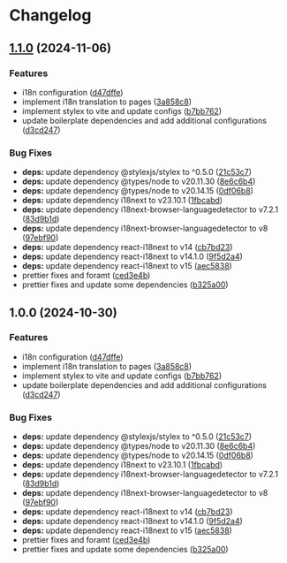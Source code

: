 # Changelog

## [1.1.0](https://github.com/harkkozz/react-ts-vite-pnpm/compare/react-starter-v1.0.0...react-starter@v1.1.0) (2024-11-06)


### Features

* i18n configuration ([d47dffe](https://github.com/harkkozz/react-ts-vite-pnpm/commit/d47dffe5307ec9e09da90caf48bc5ddd4cc86456))
* implement i18n translation to pages ([3a858c8](https://github.com/harkkozz/react-ts-vite-pnpm/commit/3a858c8d63e2db1f337d24bf1a9f185917cd4211))
* implement stylex to vite and update configs ([b7bb762](https://github.com/harkkozz/react-ts-vite-pnpm/commit/b7bb762ec40d1311236d87537a900e9e0ebf80ed))
* update boilerplate dependencies and add additional configurations ([d3cd247](https://github.com/harkkozz/react-ts-vite-pnpm/commit/d3cd247a915535033ce3bec525d414a484cc7f11))


### Bug Fixes

* **deps:** update dependency @stylexjs/stylex to ^0.5.0 ([21c53c7](https://github.com/harkkozz/react-ts-vite-pnpm/commit/21c53c7a8f6cd04b32b7dbb8fec2df75fee1c2fd))
* **deps:** update dependency @types/node to v20.11.30 ([8e6c6b4](https://github.com/harkkozz/react-ts-vite-pnpm/commit/8e6c6b4fd6b2b952bcd09f4a866ce8c453a9bd22))
* **deps:** update dependency @types/node to v20.14.15 ([0df06b8](https://github.com/harkkozz/react-ts-vite-pnpm/commit/0df06b8327274aed89a3d68d64188dc6043ceb96))
* **deps:** update dependency i18next to v23.10.1 ([1fbcabd](https://github.com/harkkozz/react-ts-vite-pnpm/commit/1fbcabd706987b9c62e3b655f37b827e42041b66))
* **deps:** update dependency i18next-browser-languagedetector to v7.2.1 ([83d9b1d](https://github.com/harkkozz/react-ts-vite-pnpm/commit/83d9b1d761d52b4340c519e0188e2bc8f7a40ac4))
* **deps:** update dependency i18next-browser-languagedetector to v8 ([97ebf90](https://github.com/harkkozz/react-ts-vite-pnpm/commit/97ebf90d449904101e2d0415bb13b3a5e9fe4c05))
* **deps:** update dependency react-i18next to v14 ([cb7bd23](https://github.com/harkkozz/react-ts-vite-pnpm/commit/cb7bd23d95f652d71774904643dafe38b099844d))
* **deps:** update dependency react-i18next to v14.1.0 ([9f5d2a4](https://github.com/harkkozz/react-ts-vite-pnpm/commit/9f5d2a453c4f214520510910f28714c4006b53a2))
* **deps:** update dependency react-i18next to v15 ([aec5838](https://github.com/harkkozz/react-ts-vite-pnpm/commit/aec5838545523439c610cabbd61dc4ad285f79e1))
* prettier fixes and foramt ([ced3e4b](https://github.com/harkkozz/react-ts-vite-pnpm/commit/ced3e4b33ef5f31a8006673023265536eac0c561))
* prettier fixes and update some dependencies ([b325a00](https://github.com/harkkozz/react-ts-vite-pnpm/commit/b325a00a4b3b1612cdfad15820e095a54d148ef6))

## 1.0.0 (2024-10-30)


### Features

* i18n configuration ([d47dffe](https://github.com/harkkozz/react-ts-vite-pnpm/commit/d47dffe5307ec9e09da90caf48bc5ddd4cc86456))
* implement i18n translation to pages ([3a858c8](https://github.com/harkkozz/react-ts-vite-pnpm/commit/3a858c8d63e2db1f337d24bf1a9f185917cd4211))
* implement stylex to vite and update configs ([b7bb762](https://github.com/harkkozz/react-ts-vite-pnpm/commit/b7bb762ec40d1311236d87537a900e9e0ebf80ed))
* update boilerplate dependencies and add additional configurations ([d3cd247](https://github.com/harkkozz/react-ts-vite-pnpm/commit/d3cd247a915535033ce3bec525d414a484cc7f11))


### Bug Fixes

* **deps:** update dependency @stylexjs/stylex to ^0.5.0 ([21c53c7](https://github.com/harkkozz/react-ts-vite-pnpm/commit/21c53c7a8f6cd04b32b7dbb8fec2df75fee1c2fd))
* **deps:** update dependency @types/node to v20.11.30 ([8e6c6b4](https://github.com/harkkozz/react-ts-vite-pnpm/commit/8e6c6b4fd6b2b952bcd09f4a866ce8c453a9bd22))
* **deps:** update dependency @types/node to v20.14.15 ([0df06b8](https://github.com/harkkozz/react-ts-vite-pnpm/commit/0df06b8327274aed89a3d68d64188dc6043ceb96))
* **deps:** update dependency i18next to v23.10.1 ([1fbcabd](https://github.com/harkkozz/react-ts-vite-pnpm/commit/1fbcabd706987b9c62e3b655f37b827e42041b66))
* **deps:** update dependency i18next-browser-languagedetector to v7.2.1 ([83d9b1d](https://github.com/harkkozz/react-ts-vite-pnpm/commit/83d9b1d761d52b4340c519e0188e2bc8f7a40ac4))
* **deps:** update dependency i18next-browser-languagedetector to v8 ([97ebf90](https://github.com/harkkozz/react-ts-vite-pnpm/commit/97ebf90d449904101e2d0415bb13b3a5e9fe4c05))
* **deps:** update dependency react-i18next to v14 ([cb7bd23](https://github.com/harkkozz/react-ts-vite-pnpm/commit/cb7bd23d95f652d71774904643dafe38b099844d))
* **deps:** update dependency react-i18next to v14.1.0 ([9f5d2a4](https://github.com/harkkozz/react-ts-vite-pnpm/commit/9f5d2a453c4f214520510910f28714c4006b53a2))
* **deps:** update dependency react-i18next to v15 ([aec5838](https://github.com/harkkozz/react-ts-vite-pnpm/commit/aec5838545523439c610cabbd61dc4ad285f79e1))
* prettier fixes and foramt ([ced3e4b](https://github.com/harkkozz/react-ts-vite-pnpm/commit/ced3e4b33ef5f31a8006673023265536eac0c561))
* prettier fixes and update some dependencies ([b325a00](https://github.com/harkkozz/react-ts-vite-pnpm/commit/b325a00a4b3b1612cdfad15820e095a54d148ef6))
